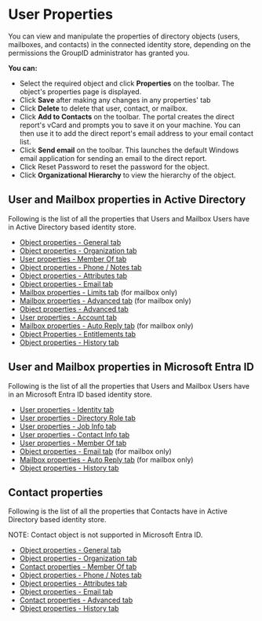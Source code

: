 # User Properties

You can view and manipulate the properties of directory objects (users, mailboxes, and contacts) in
the connected identity store, depending on the permissions the GroupID administrator has granted
you.

**You can:**

- Select the required object and click **Properties** on the toolbar. The object's properties page
  is displayed.
- Click **Save** after making any changes in any properties' tab
- Click **Delete** to delete that user, contact, or mailbox.
- Click **Add to Contacts** on the toolbar. The portal creates the direct report's vCard and prompts
  you to save it on your machine. You can then use it to add the direct report's email address to
  your email contact list.
- Click **Send email** on the toolbar. This launches the default Windows email application for
  sending an email to the direct report.
- Click Reset Password to reset the password for the object.
- Click **Organizational Hierarchy** to view the hierarchy of the object.

## User and Mailbox properties in Active Directory

Following is the list of all the properties that Users and Mailbox Users have in Active Directory
based identity store.

- [Object properties - General tab](/docs/directorymanager/11.1/directorymanager/portal/user/properties/activedirectory/general.md)
- [Object properties - Organization tab](/docs/directorymanager/11.1/directorymanager/portal/user/properties/activedirectory/organization.md)
- [User properties - Member Of tab](/docs/directorymanager/11.1/directorymanager/portal/user/properties/activedirectory/memberof.md)
- [Object properties - Phone / Notes tab](/docs/directorymanager/11.1/directorymanager/portal/user/properties/activedirectory/phonenote.md)
- [Object properties - Attributes tab](/docs/directorymanager/11.1/directorymanager/portal/group/properties/attributes.md)
- [Object properties - Email tab](/docs/directorymanager/11.1/directorymanager/portal/user/properties/activedirectory/email.md)
- [Mailbox properties - Limits tab](/docs/directorymanager/11.1/directorymanager/portal/user/properties/activedirectory/mailbox/limits.md) (for mailbox only)
- [Mailbox properties - Advanced tab](/docs/directorymanager/11.1/directorymanager/portal/user/properties/activedirectory/mailbox/advanced.md) (for mailbox only)
- [Object properties - Advanced tab](/docs/directorymanager/11.1/directorymanager/portal/user/properties/activedirectory/advanced.md)
- [User properties - Account tab](/docs/directorymanager/11.1/directorymanager/portal/user/properties/activedirectory/account.md)
- [Mailbox properties - Auto Reply tab](/docs/directorymanager/11.1/directorymanager/portal/user/properties/activedirectory/mailbox/autoreply.md) (for mailbox only)
- [Object Properties - Entitlements tab](/docs/directorymanager/11.1/directorymanager/portal/user/properties/activedirectory/entitlement.md)
- [Object properties - History tab](/docs/directorymanager/11.1/directorymanager/portal/group/properties/history.md)

## User and Mailbox properties in Microsoft Entra ID

Following is the list of all the properties that Users and Mailbox Users have in an Microsoft Entra
ID based identity store.

- [User properties - Identity tab](/docs/directorymanager/11.1/directorymanager/portal/user/properties/azure/identity.md)
- [User properties - Directory Role tab](/docs/directorymanager/11.1/directorymanager/portal/user/properties/azure/directoryrole.md)
- [User properties - Job Info tab](/docs/directorymanager/11.1/directorymanager/portal/user/properties/azure/jobinfo.md)
- [User properties - Contact Info tab](/docs/directorymanager/11.1/directorymanager/portal/user/properties/azure/contactinfo.md)
- [User properties - Member Of tab](/docs/directorymanager/11.1/directorymanager/portal/user/properties/activedirectory/memberof.md)
- [Object properties - Email tab](/docs/directorymanager/11.1/directorymanager/portal/user/properties/activedirectory/email.md) (for mailbox only)
- [Mailbox properties - Auto Reply tab](/docs/directorymanager/11.1/directorymanager/portal/user/properties/activedirectory/mailbox/autoreply.md) (for mailbox only)
- [Object properties - History tab](/docs/directorymanager/11.1/directorymanager/portal/group/properties/history.md)

## Contact properties

Following is the list of all the properties that Contacts have in Active Directory based identity
store.

NOTE: Contact object is not supported in Microsoft Entra ID.

- [Object properties - General tab](/docs/directorymanager/11.1/directorymanager/portal/user/properties/activedirectory/general.md)
- [Object properties - Organization tab](/docs/directorymanager/11.1/directorymanager/portal/user/properties/activedirectory/organization.md)
- [Contact properties - Member Of tab](/docs/directorymanager/11.1/directorymanager/portal/user/properties/activedirectory/contact/memberof.md)
- [Object properties - Phone / Notes tab](/docs/directorymanager/11.1/directorymanager/portal/user/properties/activedirectory/phonenote.md)
- [Object properties - Attributes tab](/docs/directorymanager/11.1/directorymanager/portal/group/properties/attributes.md)
- [Object properties - Email tab](/docs/directorymanager/11.1/directorymanager/portal/user/properties/activedirectory/email.md)
- [Contact properties - Advanced tab](/docs/directorymanager/11.1/directorymanager/portal/user/properties/activedirectory/contact/advanced.md)
- [Object properties - History tab](/docs/directorymanager/11.1/directorymanager/portal/group/properties/history.md)

